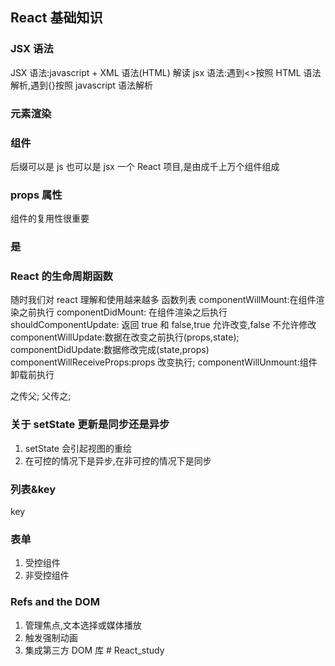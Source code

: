 <!--
 * @Author: your name
 * @Date: 2020-06-20 11:08:17
 * @LastEditTime: 2020-06-21 21:48:05
 * @LastEditors: Please set LastEditors
 * @Description: In User Settings Edit
 * @FilePath: \react_Demo\readme.md
-->

## React 基础知识

### JSX 语法

JSX 语法:javascript + XML 语法(HTML)
解读 jsx 语法:遇到<>按照 HTML 语法解析,遇到{}按照 javascript 语法解析

### 元素渲染

### 组件

后缀可以是 js 也可以是 jsx
一个 React 项目,是由成千上万个组件组成

### props 属性

组件的复用性很重要

### 是

### React 的生命周期函数

随时我们对 react 理解和使用越来越多
函数列表
componentWillMount:在组件渲染之前执行
componentDidMount: 在组件渲染之后执行
shouldComponentUpdate: 返回 true 和 false,true 允许改变,false 不允许修改
componentWillUpdate:数据在改变之前执行(props,state);
componentDidUpdate:数据修改完成(state,props)
componentWillReceiveProps:props 改变执行;
componentWillUnmount:组件卸载前执行

之传父;
父传之;

### 关于 setState 更新是同步还是异步

1. setState 会引起视图的重绘
2. 在可控的情况下是异步,在非可控的情况下是同步

### 列表&key

key

### 表单

1. 受控组件
2. 非受控组件

### Refs and the DOM

1. 管理焦点,文本选择或媒体播放
2. 触发强制动画
3. 集成第三方 DOM 库
#   R e a c t _ s t u d y  
 